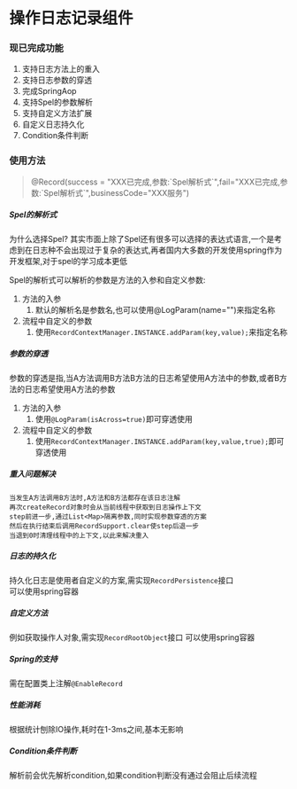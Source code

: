 # 操作日志记录组件

### 现已完成功能

1. 支持日志方法上的重入
2. 支持日志参数的穿透
3. 完成SpringAop
4. 支持Spel的参数解析
5. 支持自定义方法扩展
6. 自定义日志持久化
7. Condition条件判断

### 使用方法

> @Record(success = "XXX已完成,参数:\`Spel解析式\`",fail="XXX已完成,参数:\`Spel解析式\`",businessCode="XXX服务")

##### Spel的解析式

为什么选择Spel? 其实市面上除了Spel还有很多可以选择的表达式语言,一个是考虑到在日志种不会出现过于复杂的表达式,再者国内大多数的开发使用spring作为开发框架,对于spel的学习成本更低

Spel的解析式可以解析的参数是方法的入参和自定义参数:

1. 方法的入参
    1. 默认的解析名是参数名,也可以使用@LogParam(name="")来指定名称
2. 流程中自定义的参数
    1. 使用`RecordContextManager.INSTANCE.addParam(key,value);`来指定名称

##### 参数的穿透

参数的穿透是指,当A方法调用B方法B方法的日志希望使用A方法中的参数,或者B方法的日志希望使用A方法的参数

1. 方法的入参
    1. 使用`@LogParam(isAcross=true)`即可穿透使用
2. 流程中自定义的参数
    1. 使用`RecordContextManager.INSTANCE.addParam(key,value,true);`即可穿透使用

##### 重入问题解决

```
当发生A方法调用B方法时,A方法和B方法都存在该日志注解
再次createRecord对象时会从当前线程中获取到日志操作上下文
step前进一步,通过List<Map>隔离参数,同时实现参数穿透的方案
然后在执行结束后调用RecordSupport.clear使step后退一步
当退到0时清理线程中的上下文,以此来解决重入
```

##### 日志的持久化

持久化日志是使用者自定义的方案,需实现`RecordPersistence`接口<br>
可以使用spring容器

##### 自定义方法

例如获取操作人对象,需实现`RecordRootObject`接口 可以使用spring容器

##### Spring的支持

需在配置类上注解`@EnableRecord`

##### 性能消耗

根据统计刨除IO操作,耗时在1-3ms之间,基本无影响

##### Condition条件判断

解析前会优先解析condition,如果condition判断没有通过会阻止后续流程